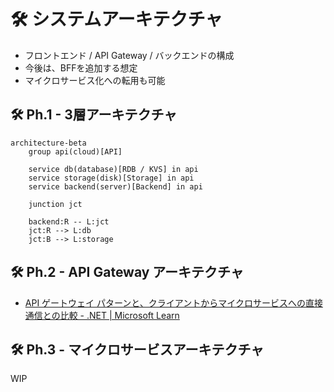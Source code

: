 # 🛠️ システムアーキテクチャ

 - フロントエンド / API Gateway / バックエンドの構成
 - 今後は、BFFを追加する想定
 - マイクロサービス化への転用も可能

## 🛠️ Ph.1 - 3層アーキテクチャ

```mermaid
architecture-beta
    group api(cloud)[API]

    service db(database)[RDB / KVS] in api
    service storage(disk)[Storage] in api
    service backend(server)[Backend] in api
    
    junction jct

    backend:R -- L:jct
    jct:R --> L:db
    jct:B --> L:storage
```

## 🛠️ Ph.2 - API Gateway アーキテクチャ

 - [API ゲートウェイ パターンと、クライアントからマイクロサービスへの直接通信との比較 - .NET | Microsoft Learn](https://learn.microsoft.com/ja-jp/dotnet/architecture/microservices/architect-microservice-container-applications/direct-client-to-microservice-communication-versus-the-api-gateway-pattern)


## 🛠️️ Ph.3 - マイクロサービスアーキテクチャ
WIP

